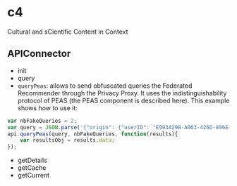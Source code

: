 # c4
Cultural and sCientific Content in Context

## APIConnector

* init
* query
* ```queryPeas```: allows to send obfuscated queries the Federated Recommender through the Privacy Proxy. It uses the indistinguishability protocol of PEAS (the PEAS component is described here). This example shows how to use it: 
```javascript
var nbFakeQueries = 2;
var query = JSON.parse('{"origin": {"userID": "E993A29B-A063-426D-896E-131F85193EB7", "clientType": "EEXCESS - Google Chrome Extension", "clientVersion": "2beta", "module": "testing"}, "numResults": 3, "contextKeywords": [{"text": "graz","weight": 0.1}, {"text": "vienna","weight": 0.3}]');
api.queryPeas(query, nbFakeQueries, function(results){
	var resultsObj = results.data;
});
```
* getDetails
* getCache
* getCurrent
